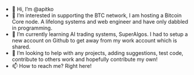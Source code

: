 - 👋 Hi, I’m @apitko
- 👀 I’m interested in supporting the BTC network, I am hosting a Bitcoin Core node. A lifelong systems and web engineer and have only dabbled in programming.
- 🌱 I’m currently learning AI trading systems, SuperAlgos. I had to setup a new account on Github to get away from my work account which is shared.
- 💞️ I’m looking to help with any projects, adding suggestions, test code, contribute to others work and hopefully contribute my own!
- 📫 How to reach me? Right here!

<!---
apitko/apitko is a ✨ special ✨ repository because its `README.md` (this file) appears on your GitHub profile.
You can click the Preview link to take a look at your changes.
--->
